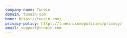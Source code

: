 ```yaml
---
company-name: Tunein
domain: tunein.com
home: https://tunein.com/
privacy-policy: https://tunein.com/policies/privacy/
email: support@tunein.com
---
```




